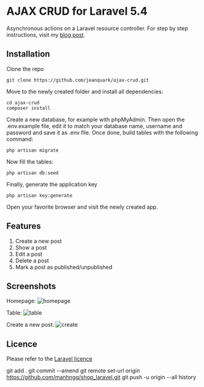 # AJAX CRUD for Laravel 5.4

Asynchronous actions on a Laravel resource controller. For step by step instructions, visit my [blog post](http://www.jmkleger.com/post/ajax-crud-for-laravel-5-4).

## Installation

Clone the repo
```
git clone https://github.com/jeanquark/ajax-crud.git
```

Move to the newly created folder and install all dependencies:
```
cd ajax-crud
composer install
```

Create a new database, for example with phpMyAdmin. Then open the .env.example file, edit it to match your database name, username and password and save it as .env file. Once done, build tables with the following command:
```
php artisan migrate
```

Now fill the tables:
```
php artisan db:seed
```

Finally, generate the application key 
```
php artisan key:generate
```

Open your favorite browser and visit the newly created app.

## Features
1. Create a new post
2. Show a post
3. Edit a post
4. Delete a post
5. Mark a post as published/unpublished

## Screenshots

Homepage:
![homepage](https://github.com/jeanquark/ajax-crud/raw/master/public/homepage.png "Homepage")

Table:
![table](https://github.com/jeanquark/ajax-crud/raw/master/public/table.png "table")

Create a new post:
![create](https://github.com/jeanquark/ajax-crud/raw/master/public/add.png "add")

## Licence

Please refer to the [Laravel licence](https://opensource.org/licenses/MIT)

git add .
git commit --amend
git remote set-url origin https://github.com/manhngg/shop_laravel.git
git push -u origin --all
history 
